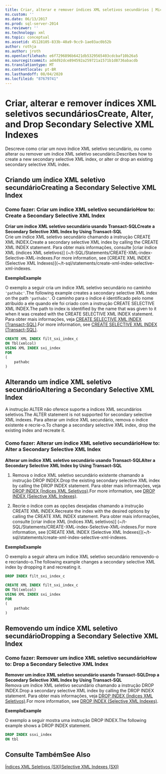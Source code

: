 ```yaml
---
title: Criar, alterar e remover índices XML seletivos secundários | Microsoft Docs
ms.custom: ''
ms.date: 06/13/2017
ms.prod: sql-server-2014
ms.reviewer: ''
ms.technology: xml
ms.topic: conceptual
ms.assetid: 45128105-833b-40a9-9cc9-1ae03ac0b52b
author: rothja
ms.author: jroth
ms.openlocfilehash: e6f7296896b6421db5329565403cdcbaf10b26a5
ms.sourcegitcommit: ad4d92dce894592a259721a1571b1d8736abacdb
ms.translationtype: MT
ms.contentlocale: pt-BR
ms.lasthandoff: 08/04/2020
ms.locfileid: "87679741"
---
```

# <a name="create-alter-and-drop-secondary-selective-xml-indexes"></a><span data-ttu-id="4ed1f-102">Criar, alterar e remover índices XML seletivos secundários</span><span class="sxs-lookup"><span data-stu-id="4ed1f-102">Create, Alter, and Drop Secondary Selective XML Indexes</span></span>
  <span data-ttu-id="4ed1f-103">Descreve como criar um novo índice XML seletivo secundário, ou como alterar ou remover um índice XML seletivo secundário.</span><span class="sxs-lookup"><span data-stu-id="4ed1f-103">Describes how to create a new secondary selective XML index, or alter or drop an existing secondary selective XML index.</span></span>  
  
##  <a name="creating-a-secondary-selective-xml-index"></a><a name="create"></a> <span data-ttu-id="4ed1f-104">Criando um índice XML seletivo secundário</span><span class="sxs-lookup"><span data-stu-id="4ed1f-104">Creating a Secondary Selective XML Index</span></span>  
  
### <a name="how-to-create-a-secondary-selective-xml-index"></a><span data-ttu-id="4ed1f-105">Como fazer: Criar um índice XML seletivo secundário</span><span class="sxs-lookup"><span data-stu-id="4ed1f-105">How to: Create a Secondary Selective XML Index</span></span>  
 <span data-ttu-id="4ed1f-106">**Criar um índice XML seletivo secundário usando Transact-SQL**</span><span class="sxs-lookup"><span data-stu-id="4ed1f-106">**Create a Secondary Selective XML Index by Using Transact-SQL**</span></span>  
 <span data-ttu-id="4ed1f-107">Crie um índice XML seletivo secundário chamando a instrução CREATE XML INDEX.</span><span class="sxs-lookup"><span data-stu-id="4ed1f-107">Create a secondary selective XML index by calling the CREATE XML INDEX statement.</span></span> <span data-ttu-id="4ed1f-108">Para obter mais informações, consulte [criar índice XML &#40;índices XML seletivos&#41;] (~/t-SQL/Statements/CREATE-XML-index-Selective-XML-indexes.</span><span class="sxs-lookup"><span data-stu-id="4ed1f-108">For more information, see [CREATE XML INDEX &#40;Selective XML Indexes&#41;](~/t-sql/statements/create-xml-index-selective-xml-indexes.</span></span>  
  
 <span data-ttu-id="4ed1f-109">**Exemplo**</span><span class="sxs-lookup"><span data-stu-id="4ed1f-109">**Example**</span></span>  
  
 <span data-ttu-id="4ed1f-110">O exemplo a seguir cria um índice XML seletivo secundário no caminho `'pathabc'`.</span><span class="sxs-lookup"><span data-stu-id="4ed1f-110">The following example creates a secondary selective XML index on the path `'pathabc'`.</span></span> <span data-ttu-id="4ed1f-111">O caminho para o índice é identificado pelo nome atribuído a ele quando ele foi criado com a instrução CREATE SELECTIVE XML INDEX.</span><span class="sxs-lookup"><span data-stu-id="4ed1f-111">The path to index is identified by the name that was given to it when it was created with the CREATE SELECTIVE XML INDEX statement.</span></span> <span data-ttu-id="4ed1f-112">Para obter mais informações, veja [CREATE SELECTIVE XML INDEX &#40;Transact-SQL&#41;](/sql/t-sql/statements/create-selective-xml-index-transact-sql).</span><span class="sxs-lookup"><span data-stu-id="4ed1f-112">For more information, see [CREATE SELECTIVE XML INDEX &#40;Transact-SQL&#41;](/sql/t-sql/statements/create-selective-xml-index-transact-sql).</span></span>  
  
```sql  
CREATE XML INDEX filt_sxi_index_c  
ON Tbl(xmlcol)  
USING XML INDEX sxi_index  
FOR  
(  
    pathabc  
)  
```  
  
  
##  <a name="altering-a-secondary-selective-xml-index"></a><a name="alter"></a> <span data-ttu-id="4ed1f-113">Alterando um índice XML seletivo secundário</span><span class="sxs-lookup"><span data-stu-id="4ed1f-113">Altering a Secondary Selective XML Index</span></span>  
 <span data-ttu-id="4ed1f-114">A instrução ALTER não oferece suporte a índices XML secundários seletivos.</span><span class="sxs-lookup"><span data-stu-id="4ed1f-114">The ALTER statement is not supported for secondary selective XML indexes.</span></span> <span data-ttu-id="4ed1f-115">Para alterar um índice XML secundário, remova o índice existente e recrie-o.</span><span class="sxs-lookup"><span data-stu-id="4ed1f-115">To change a secondary selective XML index, drop the existing index and recreate it.</span></span>  
  
### <a name="how-to-alter-a-secondary-selective-xml-index"></a><span data-ttu-id="4ed1f-116">Como fazer: Alterar um índice XML seletivo secundário</span><span class="sxs-lookup"><span data-stu-id="4ed1f-116">How to: Alter a Secondary Selective XML Index</span></span>  
 <span data-ttu-id="4ed1f-117">**Alterar um índice XML seletivo secundário usando Transact-SQL**</span><span class="sxs-lookup"><span data-stu-id="4ed1f-117">**Alter a Secondary Selective XML Index by Using Transact-SQL**</span></span>  
 1.  <span data-ttu-id="4ed1f-118">Remova o índice XML seletivo secundário existente chamando a instrução DROP INDEX.</span><span class="sxs-lookup"><span data-stu-id="4ed1f-118">Drop the existing secondary selective XML index by calling the DROP INDEX statement.</span></span> <span data-ttu-id="4ed1f-119">Para obter mais informações, veja [DROP INDEX &#40;Índices XML Seletivos&#41;](../indexes/indexes.md).</span><span class="sxs-lookup"><span data-stu-id="4ed1f-119">For more information, see [DROP INDEX &#40;Selective XML Indexes&#41;](../indexes/indexes.md).</span></span>  
  
2.  <span data-ttu-id="4ed1f-120">Recrie o índice com as opções desejadas chamando a instrução CREATE XML INDEX.</span><span class="sxs-lookup"><span data-stu-id="4ed1f-120">Recreate the index with the desired options by calling the CREATE XML INDEX statement.</span></span> <span data-ttu-id="4ed1f-121">Para obter mais informações, consulte [criar índice XML &#40;índices XML seletivos&#41;] (~/t-SQL/Statements/CREATE-XML-index-Selective-XML-indexes.</span><span class="sxs-lookup"><span data-stu-id="4ed1f-121">For more information, see [CREATE XML INDEX &#40;Selective XML Indexes&#41;](~/t-sql/statements/create-xml-index-selective-xml-indexes.</span></span>  
  
 <span data-ttu-id="4ed1f-122">**Exemplo**</span><span class="sxs-lookup"><span data-stu-id="4ed1f-122">**Example**</span></span>  
  
 <span data-ttu-id="4ed1f-123">O exemplo a seguir altera um índice XML seletivo secundário removendo-o e recriando-o.</span><span class="sxs-lookup"><span data-stu-id="4ed1f-123">The following example changes a secondary selective XML index by dropping it and recreating it.</span></span>  
  
```sql  
DROP INDEX filt_sxi_index_c  
  
CREATE XML INDEX filt_sxi_index_c  
ON Tbl(xmlcol)  
USING XML INDEX sxi_index  
FOR  
(  
    pathabc  
)  
```  
  
  
##  <a name="dropping-a-secondary-selective-xml-index"></a><a name="drop"></a> <span data-ttu-id="4ed1f-124">Removendo um índice XML seletivo secundário</span><span class="sxs-lookup"><span data-stu-id="4ed1f-124">Dropping a Secondary Selective XML Index</span></span>  
  
### <a name="how-to-drop-a-secondary-selective-xml-index"></a><span data-ttu-id="4ed1f-125">Como fazer: Remover um índice XML seletivo secundário</span><span class="sxs-lookup"><span data-stu-id="4ed1f-125">How to: Drop a Secondary Selective XML Index</span></span>  
 <span data-ttu-id="4ed1f-126">**Remover um índice XML seletivo secundário usando Transact-SQL**</span><span class="sxs-lookup"><span data-stu-id="4ed1f-126">**Drop a Secondary Selective XML Index by Using Transact-SQL**</span></span>  
 <span data-ttu-id="4ed1f-127">Remova um índice XML seletivo secundário chamando a instrução DROP INDEX.</span><span class="sxs-lookup"><span data-stu-id="4ed1f-127">Drop a secondary selective XML index by calling the DROP INDEX statement.</span></span> <span data-ttu-id="4ed1f-128">Para obter mais informações, veja [DROP INDEX &#40;Índices XML Seletivos&#41;](../indexes/indexes.md).</span><span class="sxs-lookup"><span data-stu-id="4ed1f-128">For more information, see [DROP INDEX &#40;Selective XML Indexes&#41;](../indexes/indexes.md).</span></span>  
  
 <span data-ttu-id="4ed1f-129">**Exemplo**</span><span class="sxs-lookup"><span data-stu-id="4ed1f-129">**Example**</span></span>  
  
 <span data-ttu-id="4ed1f-130">O exemplo a seguir mostra uma instrução DROP INDEX.</span><span class="sxs-lookup"><span data-stu-id="4ed1f-130">The following example shows a DROP INDEX statement.</span></span>  
  
```sql  
DROP INDEX ssxi_index  
ON tbl  
```  
  
  
## <a name="see-also"></a><span data-ttu-id="4ed1f-131">Consulte Também</span><span class="sxs-lookup"><span data-stu-id="4ed1f-131">See Also</span></span>  
 [<span data-ttu-id="4ed1f-132">Índices XML Seletivos &#40;SXI&#41;</span><span class="sxs-lookup"><span data-stu-id="4ed1f-132">Selective XML Indexes &#40;SXI&#41;</span></span>](selective-xml-indexes-sxi.md)  
  
  
